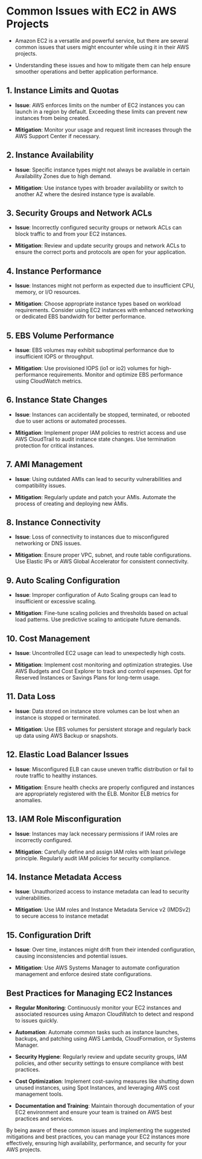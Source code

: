 <h1> Common Issues with EC2 in AWS Projects</h1>

- Amazon EC2 is a versatile and powerful service, but there are several common issues that users might encounter while using it in their AWS projects.
  
- Understanding these issues and how to mitigate them can help ensure smoother operations and better application performance.
  

<h2>1. Instance Limits and Quotas</h2>

   - **Issue**: AWS enforces limits on the number of EC2 instances you can launch in a region by default. Exceeding these limits can prevent new instances from being created.
     
   - **Mitigation**: Monitor your usage and request limit increases through the AWS Support Center if necessary.
     

<h2>2. Instance Availability</h2>

   - **Issue**: Specific instance types might not always be available in certain Availability Zones due to high demand.
     
   - **Mitigation**: Use instance types with broader availability or switch to another AZ where the desired instance type is available.
     

<h2>3. Security Groups and Network ACLs</h2>

   - **Issue**: Incorrectly configured security groups or network ACLs can block traffic to and from your EC2 instances.
     
   - **Mitigation**: Review and update security groups and network ACLs to ensure the correct ports and protocols are open for your application.
     

<h2>4. Instance Performance</h2>

   - **Issue**: Instances might not perform as expected due to insufficient CPU, memory, or I/O resources.
     
   - **Mitigation**: Choose appropriate instance types based on workload requirements. Consider using EC2 instances with enhanced networking or dedicated EBS bandwidth for better performance.
     

<h2>5. EBS Volume Performance</h2>

   - **Issue**: EBS volumes may exhibit suboptimal performance due to insufficient IOPS or throughput.
     
   - **Mitigation**: Use provisioned IOPS (io1 or io2) volumes for high-performance requirements. Monitor and optimize EBS performance using CloudWatch metrics.
     

<h2>6. Instance State Changes</h2>

   - **Issue**: Instances can accidentally be stopped, terminated, or rebooted due to user actions or automated processes.
     
   - **Mitigation**: Implement proper IAM policies to restrict access and use AWS CloudTrail to audit instance state changes. Use termination protection for critical instances.
     

<h2>7. AMI Management</h2>

   - **Issue**: Using outdated AMIs can lead to security vulnerabilities and compatibility issues.
     
   - **Mitigation**: Regularly update and patch your AMIs. Automate the process of creating and deploying new AMIs.
     

<h2>8. Instance Connectivity</h2>

   - **Issue**: Loss of connectivity to instances due to misconfigured networking or DNS issues.
     
   - **Mitigation**: Ensure proper VPC, subnet, and route table configurations. Use Elastic IPs or AWS Global Accelerator for consistent connectivity.
     

<h2>9. Auto Scaling Configuration</h2>

   - **Issue**: Improper configuration of Auto Scaling groups can lead to insufficient or excessive scaling.
     
   - **Mitigation**: Fine-tune scaling policies and thresholds based on actual load patterns. Use predictive scaling to anticipate future demands.
     

<h2>10. Cost Management</h2>

   - **Issue**: Uncontrolled EC2 usage can lead to unexpectedly high costs.
     
   - **Mitigation**: Implement cost monitoring and optimization strategies. Use AWS Budgets and Cost Explorer to track and control expenses. Opt for Reserved Instances or Savings Plans for long-term usage.
     

<h2>11. Data Loss</h2>

   - **Issue**: Data stored on instance store volumes can be lost when an instance is stopped or terminated.
     
   - **Mitigation**: Use EBS volumes for persistent storage and regularly back up data using AWS Backup or snapshots.
     

<h2>12. Elastic Load Balancer Issues</h2>

   - **Issue**: Misconfigured ELB can cause uneven traffic distribution or fail to route traffic to healthy instances.
     
   - **Mitigation**: Ensure health checks are properly configured and instances are appropriately registered with the ELB. Monitor ELB metrics for anomalies.
     

<h2>13. IAM Role Misconfiguration</h2>

   - **Issue**: Instances may lack necessary permissions if IAM roles are incorrectly configured.
     
   - **Mitigation**: Carefully define and assign IAM roles with least privilege principle. Regularly audit IAM policies for security compliance.
     

<h2>14. Instance Metadata Access</h2>

   - **Issue**: Unauthorized access to instance metadata can lead to security vulnerabilities.
     
   - **Mitigation**: Use IAM roles and Instance Metadata Service v2 (IMDSv2) to secure access to instance metadat
     

<h2>15. Configuration Drift</h2>

   - **Issue**: Over time, instances might drift from their intended configuration, causing inconsistencies and potential issues.
     
   - **Mitigation**: Use AWS Systems Manager to automate configuration management and enforce desired state configurations.
     



<h2>Best Practices for Managing EC2 Instances</h2>


- **Regular Monitoring**: Continuously monitor your EC2 instances and associated resources using Amazon CloudWatch to detect and respond to issues quickly.
  
- **Automation**: Automate common tasks such as instance launches, backups, and patching using AWS Lambda, CloudFormation, or Systems Manager.
  
- **Security Hygiene**: Regularly review and update security groups, IAM policies, and other security settings to ensure compliance with best practices.
  
- **Cost Optimization**: Implement cost-saving measures like shutting down unused instances, using Spot Instances, and leveraging AWS cost management tools.
  
- **Documentation and Training**: Maintain thorough documentation of your EC2 environment and ensure your team is trained on AWS best practices and services.
  

By being aware of these common issues and implementing the suggested mitigations and best practices, you can manage your EC2 instances more effectively, ensuring high availability, performance, and security for your AWS projects.
